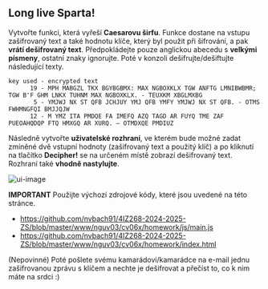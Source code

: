 
## Long live Sparta! 

Vytvořte funkci, která vyřeší **Caesarovu širfu**. Funkce dostane na vstupu zašifrovaný text a také hodnotu klíče, který byl použit při šifrování, a pak **vrátí dešifrovaný text**. Předpokládejte pouze anglickou abecedu s **velkými písmeny**, ostatní znaky ignorujte. Poté v konzoli dešifrujte/dešiftujte následující texty.
```
key used - encrypted text
      19 - MPH MABGZL TKX BGYBGBMX: MAX NGBOXKLX TGW ANFTG LMNIBWBMR; TGW B'F GHM LNKX TUHNM MAX NGBOXKLX. - TEUXKM XBGLMXBG
       5 - YMJWJ NX ST QFB JCHJUY YMJ QFB YMFY YMJWJ NX ST QFB. - OTMS FWHMNGFQI BMJJQJW
      12 - M YMZ ITA PMDQE FA IMEFQ AZQ TAGD AR FUYQ TME ZAF PUEOAHQDQP FTQ HMXGQ AR XURQ. ― OTMDXQE PMDIUZ
```
Následně vytvořte **uživatelské rozhraní**, ve kterém bude možné zadat zmíněné dvě vstupní hodnoty (zašifrovaný text a použitý klíč) a po kliknutí na tlačítko **Decipher!** se na určeném místě zobrazí dešifrovaný text. Rozhraní také **vhodně nastylujte**.

![ui-image](https://user-images.githubusercontent.com/20724910/48301975-52f9f200-e4f6-11e8-9525-8363fa95f427.png)

**IMPORTANT**
Použijte výchozí zdrojové kódy, které jsou uvedené na této stránce.
- https://github.com/nvbach91/4IZ268-2024-2025-ZS/blob/master/www/nguv03/cv06x/homework/js/main.js
- https://github.com/nvbach91/4IZ268-2024-2025-ZS/blob/master/www/nguv03/cv06x/homework/index.html

(Nepovinné) Poté pošlete svému kamarádovi/kamarádce na e-mail jednu zašifrovanou zprávu s klíčem a nechte je dešifrovat a přečíst to, co k nim máte na srdci :)